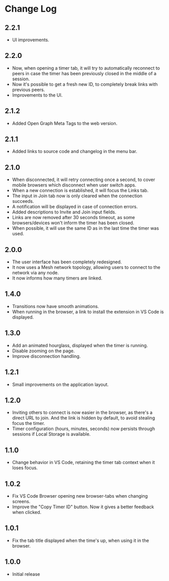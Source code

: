 # Change Log

## 2.2.1

- UI improvements.

## 2.2.0

- Now, when opening a timer tab, it will try to automatically reconnect to peers in case the timer has been previously closed in the middle of a session.
- Now it's possible to get a fresh new ID, to completely break links with previous peers.
- Improvements to the UI.

## 2.1.2

- Added Open Graph Meta Tags to the web version.

## 2.1.1

- Added links to source code and changelog in the menu bar.

## 2.1.0

- When disconnected, it will retry connecting once a second, to cover mobile browsers which disconnect when user switch apps.
- When a new connection is established, it will focus the Links tab.
- The input in Join tab now is only cleared when the connection succeeds.
- A notification will be displayed in case of connection errors.
- Added descriptions to Invite and Join input fields.
- Links are now removed after 30 seconds timeout, as some browsers/devices won't inform the timer has been closed.
- When possible, it will use the same ID as in the last time the timer was used.

## 2.0.0

- The user interface has been completely redesigned.
- It now uses a Mesh network topology, allowing users to connect to the network via any node.
- It now informs how many timers are linked.

## 1.4.0

- Transitions now have smooth animations.
- When running in the browser, a link to install the extension in VS Code is displayed.

## 1.3.0

- Add an animated hourglass, displayed when the timer is running.
- Disable zooming on the page.
- Improve disconnection handling.

## 1.2.1

- Small improvements on the application layout.

## 1.2.0

- Inviting others to connect is now easier in the browser, as there's a direct URL to join. And the link is hidden by default, to avoid stealing focus the timer.
- Timer configuration (hours, minutes, seconds) now persists through sessions if Local Storage is available.

## 1.1.0

- Change behavior in VS Code, retaining the timer tab context when it loses focus.

## 1.0.2

- Fix VS Code Browser opening new browser-tabs when changing screens.
- Improve the "Copy Timer ID" button. Now it gives a better feedback when clicked.

## 1.0.1

- Fix the tab title displayed when the time's up, when using it in the browser.

## 1.0.0

- Initial release
